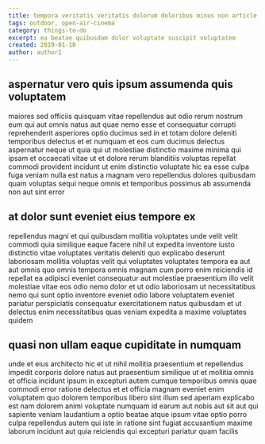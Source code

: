 ```yaml
---
title: tempora veritatis veritatis dolorum doloribus minus non article 9289
tags: outdoor, open-air-cinema
category: things-to-do
excerpt: ea beatae quibusdam dolor voluptate suscipit voluptatem
created: 2019-01-10
author: author1
---
```


## aspernatur vero quis ipsum assumenda quis voluptatem

maiores sed officiis quisquam vitae repellendus aut odio rerum nostrum eum qui aut omnis natus aut quae nemo esse et consequatur corrupti reprehenderit asperiores optio ducimus sed in et totam dolore deleniti temporibus delectus et et numquam et eos cum ducimus delectus aspernatur neque ut quia qui ut molestiae distinctio maxime minima qui ipsam et occaecati vitae ut et dolore rerum blanditiis voluptas repellat commodi provident incidunt ut enim distinctio voluptate hic ea esse culpa fuga veniam nulla est natus a magnam vero repellendus dolores quibusdam quam voluptas sequi neque omnis et temporibus possimus ab assumenda non aut sint error

## at dolor sunt eveniet eius tempore ex

repellendus magni et qui quibusdam mollitia voluptates unde velit velit commodi quia similique eaque facere nihil ut expedita inventore iusto distinctio vitae voluptates veritatis deleniti quo explicabo deserunt laboriosam mollitia voluptas velit qui voluptates voluptates tempora ea aut aut omnis quo omnis tempora omnis magnam cum porro enim reiciendis id repellat ea adipisci eveniet consequatur aut molestiae praesentium illo velit molestiae vitae eos odio nemo dolor et ut odio laboriosam ut necessitatibus nemo qui sunt optio inventore eveniet odio labore voluptatem eveniet pariatur perspiciatis consequatur exercitationem natus quibusdam et ut delectus enim necessitatibus quas veniam expedita a maxime voluptates quidem

## quasi non ullam eaque cupiditate in numquam

unde et eius architecto hic et ut nihil mollitia praesentium et repellendus impedit corporis dolore natus aut praesentium similique ut et mollitia omnis et officia incidunt ipsum in excepturi autem cumque temporibus omnis quae commodi error ratione delectus et et officia magnam eveniet enim voluptatem quo dolorem temporibus libero sint illum sed aperiam explicabo est nam dolorem animi voluptate numquam id earum aut nobis aut sit aut qui sapiente veniam laudantium a optio beatae atque ipsum vitae optio porro culpa repellendus autem qui iste in ratione sint fugiat accusantium maxime laborum incidunt aut quia reiciendis qui excepturi pariatur quam facilis
